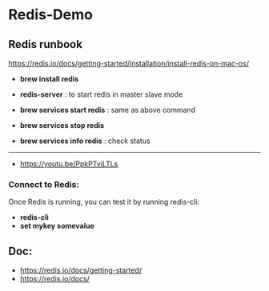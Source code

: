 # Redis-Demo

## Redis runbook

https://redis.io/docs/getting-started/installation/install-redis-on-mac-os/ 

* **brew install redis** 
* **redis-server** : to start redis in master slave mode

* **brew services start redis** : same as above command
* **brew services stop redis** 
* **brew services info redis** : check status

-------------
* https://youtu.be/PpkPTviLTLs


### Connect to Redis:
Once Redis is running, you can test it by running redis-cli:
* **redis-cli**
* **set mykey somevalue**

## Doc:
* https://redis.io/docs/getting-started/ 
* https://redis.io/docs/ 

